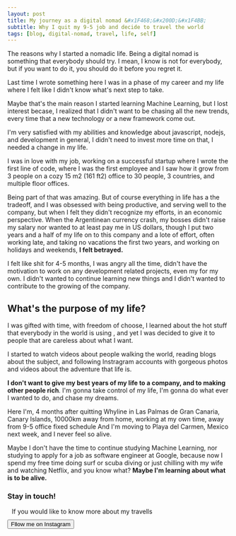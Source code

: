 ```yaml
---
layout: post
title: My journey as a digital nomad &#x1F468;&#x200D;&#x1F4BB;
subtitle: Why I quit my 9-5 job and decide to travel the world 
tags: [blog, digital-nomad, travel, life, self]
---
```

 <p> 
  The reasons why I started a nomadic life.
  Being a digital nomad is something that everybody should try. I mean, I know is not for everybody, but if you want to do it, you should do it before you regret it.
 </p>
 <p>
  Last time I wrote something here I was in a phase of my career and my life where I felt like I didn't know what's next step to take. 
  </p>
  <p>
  Maybe that's the main reason I started learning Machine Learning, but I lost interest becase, I realized that I didn't want to be chasing all the new trends, every time that a new technology or a new framework come out.
  </p>
  <p>
  I'm very satisfied with my abilities and knowledge about javascript, nodejs, and development in general, I didn't need to invest more time on that, I needed a change in my life.
  </p>
  <p>
  I was in love with my job, working on a successful startup where I wrote the first line of code, where I was the first employee and I saw how it grow from 3 people on a cozy 15 m2 (161 ft2) office to 30 people, 3 countries, and multiple floor offices. 
  </p>
  <p>Being part of that was amazing. But of course everything in life has a the tradeoff, and I was obsessed with being productive, and serving well to the company, but when I felt they didn't recognize my efforts, in an economic perspective. When the Argentinean currency crash, my bosses didn't raise my salary nor wanted to at least pay me in US dollars, though I put two years and a half of my life on to this company and a lote of effort, often working late, and taking no vacations the first two years, and working on holidays and weekends, <b> I felt betrayed. </b>
  </p>
  <p>
 I felt like shit for 4-5 months, I was angry all the time, didn't have the motivation to work on any development related projects, even my for my own. I didn't wanted to continue learning new things and I didn't wanted to contribute to the growing of the company.
  </p>
 <h2 class="text-center"> 
  What's the purpose of my life?
 </h2>
 <p>
  I was gifted with time, with freedom of choose, I learned about the hot stuff that everybody in the world is using , and yet I was decided to give it to people that are careless about what I want.
 </p>
 <p> 
  I started to watch videos about people walking the world, reading blogs about the subject, and following Instragram accounts with gorgeous photos and videos about the adventure that life is.
 </p>
 <p> 
  <b>I don't want to give my best years of my life to a company, and to making other people rich</b>. I'm gonna take control of my life, I'm gonna do what ever I wanted to do, and chase my dreams.
 </p>

 <p>
  Here I'm, 4 months after quitting Whyline in Las Palmas de Gran Canaria, Canary Islands, 10000km away from home, working at my own time, away from 9-5 office fixed schedule And I'm moving to Playa del Carmen, Mexico next week, and I never feel so alive.
 </p>

 <p> 
  Maybe I don't have the time to continue studying Machine Learning, nor studying to apply for a job as software engineer at Google, because now I spend my free time doing surf or scuba diving or just chilling with my wife and watching Netflix, and you know what? <b> Maybe I'm learning about what is to be alive. </b>
 </p>

  <div class="col-sm-12 text-center"> 
    <div class="alert alert-info" role="alert">
      <h3 class="alert-heading"> Stay in touch! </h3>
      <p style="margin: 10px" > If you would like to know more about my travells</p>
      <a href="https://www.instagram.com/santypk4">
        <button type="button" class="btn btn-block btn-success btn-lg"> Fllow me on Instagram </button> 
      </a>
    </div>
  </div>